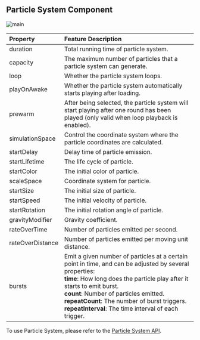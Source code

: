 ## Particle System Component

![main](particle-system/main.png)

| Property | Feature Description |
| :--              | :-- |
| duration         | Total running time of particle system. |
| capacity         | The maximum number of particles that a particle system can generate. |
| loop             | Whether the particle system loops. |
| playOnAwake      | Whether the particle system automatically starts playing after loading. |
| prewarm          | After being selected, the particle system will start playing after one round has been played (only valid when loop playback is enabled). |
| simulationSpace  | Control the coordinate system where the particle coordinates are calculated. |
| startDelay       | Delay time of particle emission. |
| startLifetime    | The life cycle of particle. |
| startColor       | The initial color of particle. |
| scaleSpace       | Coordinate system for particle.  |scaling<br>**Local**: Scaling based on local coordinate system.<br> **World**: Scaling based on world coordinate system.<br>**Custom**: Custom scaling, which is not affected by the **scale** of the node. |
| startSize        | The initial size of particle. |
| startSpeed       | The initial velocity of particle. |
| startRotation    | The initial rotation angle of particle. |
| gravityModifier  | Gravity coefficient. |
| rateOverTime     | Number of particles emitted per second. |
| rateOverDistance | Number of particles emitted per moving unit distance. |
| bursts | Emit a given number of particles at a certain point in time, and can be adjusted by several properties:<br>**time**: How long does the particle play after it starts to emit burst.<br>**count**: Number of particles emitted.<br>**repeatCount**: The number of burst triggers.<br>**repeatInterval**: The time interval of each trigger. |

To use Particle System, please refer to the [Particle System API](__APIDOC__/en/#/docs/3.3/en/particle/Class/ParticleSystem).
